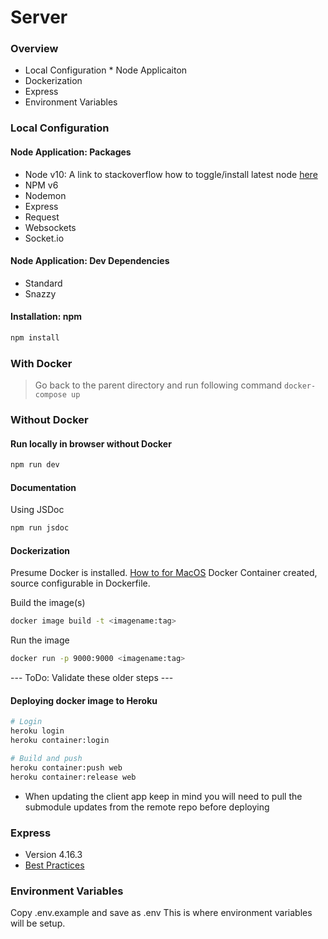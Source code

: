 # Server

### Overview

- Local Configuration \* Node Applicaiton
- Dockerization
- Express
- Environment Variables

### Local Configuration

#### Node Application: Packages

- Node v10: A link to stackoverflow how to toggle/install latest node [here](https://stackoverflow.com/questions/8191459/how-do-i-update-node-js)
- NPM v6
- Nodemon
- Express
- Request
- Websockets
- Socket.io

#### Node Application: Dev Dependencies

- Standard
- Snazzy

#### Installation: npm

```bash
npm install
```

### With Docker

> Go back to the parent directory and run following command
> `docker-compose up`

### Without Docker

#### Run locally in browser without Docker

```bash
npm run dev
```

#### Documentation

Using JSDoc

```bash
npm run jsdoc
```

#### Dockerization

Presume Docker is installed. [How to for MacOS](https://docs.docker.com/docker-for-mac/install/)
Docker Container created, source configurable in Dockerfile.

Build the image(s)

```bash
docker image build -t <imagename:tag>
```

Run the image

```bash
docker run -p 9000:9000 <imagename:tag>
```

--- ToDo: Validate these older steps ---

#### Deploying docker image to Heroku

```bash
# Login
heroku login
heroku container:login

# Build and push
heroku container:push web
heroku container:release web
```

- When updating the client app keep in mind you will need to pull the submodule updates from the remote repo before deploying

### Express

- Version 4.16.3
- [Best Practices](https://expressjs.com/en/advanced/best-practice-performance.html)

### Environment Variables

Copy .env.example and save as .env
This is where environment variables will be setup.

